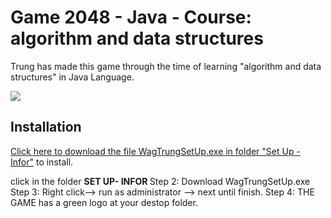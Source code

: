 # Game 2048 - Java - Course: algorithm and data structures

Trung has made this game through the time of learning "algorithm and data structures" in Java Language.


<img src="https://www.upsieutoc.com/images/2020/06/12/Screenshot-855.png"  style="max-width:100%;">

## Installation

 [Click here to download the file WagTrungSetUp.exe in folder "Set Up - Infor"](https://github.com/wagtrung/2048inJava/blob/master/SET%20UP-%20INFOR/WagTrung%20setup.exe) to install.

click in the folder <b> SET UP- INFOR </b>
Step 2: Download WagTrungSetUp.exe
Step 3: Right click--> run as administrator --> next until finish.
Step 4: THE GAME has a green logo at your destop folder.

